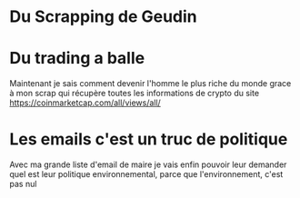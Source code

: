 # Du Scrapping de Geudin

# Du trading a balle

Maintenant je sais comment devenir l'homme le plus riche du monde grace à mon scrap qui récupère toutes les informations de crypto du site https://coinmarketcap.com/all/views/all/

# Les emails c'est un truc de politique

Avec ma grande liste d'email de maire je vais enfin pouvoir leur demander quel est leur politique environnemental, parce que l'environnement, c'est pas nul